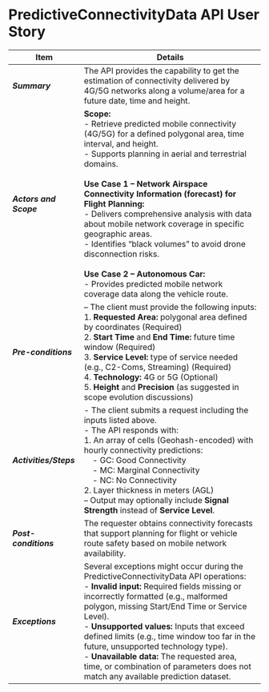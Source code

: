 # PredictiveConnectivityData API User Story

| **Item** | **Details** |
|---------|-------------|
| **_Summary_** | The API provides the capability to get the estimation of connectivity delivered by 4G/5G networks along a volume/area for a future date, time and height. |
| **_Actors and Scope_** | **Scope:**<br>- Retrieve predicted mobile connectivity (4G/5G) for a defined polygonal area, time interval, and height.<br>- Supports planning in aerial and terrestrial domains.<br><br>**Use Case 1 – Network Airspace Connectivity Information (forecast) for Flight Planning:**<br>- Delivers comprehensive analysis with data about mobile network coverage in specific geographic areas.<br>- Identifies “black volumes” to avoid drone disconnection risks.<br><br>**Use Case 2 – Autonomous Car:**<br>- Provides predicted mobile network coverage data along the vehicle route. |
| **_Pre-conditions_** | – The client must provide the following inputs:<br>1. **Requested Area:** polygonal area defined by coordinates (Required)<br>2. **Start Time** and **End Time:** future time window (Required)<br>3. **Service Level:** type of service needed (e.g., C2-Coms, Streaming) (Required)<br>4. **Technology:** 4G or 5G (Optional)<br>5. **Height** and **Precision** (as suggested in scope evolution discussions) |
| **_Activities/Steps_** | - The client submits a request including the inputs listed above.<br> - The API responds with:<br>1. An array of cells (Geohash-encoded) with hourly connectivity predictions:<br>&nbsp;&nbsp;&nbsp;&nbsp;- GC: Good Connectivity<br>&nbsp;&nbsp;&nbsp;&nbsp;- MC: Marginal Connectivity<br>&nbsp;&nbsp;&nbsp;&nbsp;- NC: No Connectivity<br>2. Layer thickness in meters (AGL)<br>– Output may optionally include **Signal Strength** instead of **Service Level**. |
| **_Post-conditions_** | The requester obtains connectivity forecasts that support planning for flight or vehicle route safety based on mobile network availability. |
| **_Exceptions_** | Several exceptions might occur during the PredictiveConnectivityData API operations:<br>- **Invalid input:** Required fields missing or incorrectly formatted (e.g., malformed polygon, missing Start/End Time or Service Level).<br>- **Unsupported values:** Inputs that exceed defined limits (e.g., time window too far in the future, unsupported technology type).<br>- **Unavailable data:** The requested area, time, or combination of parameters does not match any available prediction dataset. |


